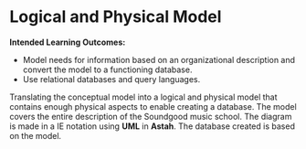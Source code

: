 # Logical and Physical Model
**Intended Learning Outcomes:** 
- Model needs for information based on an organizational description and convert the model to a functioning database.
- Use relational databases and query languages.


Translating the conceptual model into a logical and physical model that contains enough physical aspects to enable creating a database. The model covers the entire description of the Soundgood music school. The diagram is made in a IE notation using **UML** in **Astah**. The database created is based on the model.
